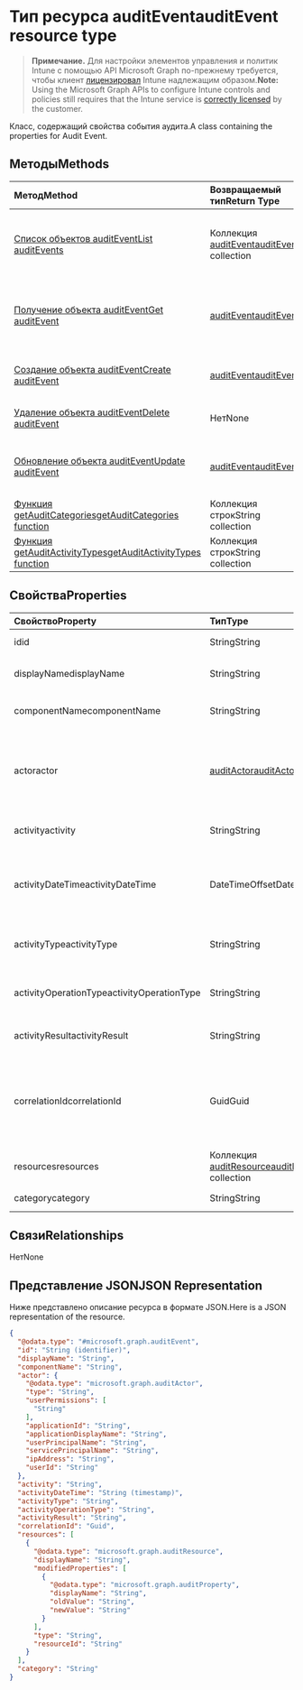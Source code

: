 # <a name="auditevent-resource-type"></a><span data-ttu-id="d2909-101">Тип ресурса auditEvent</span><span class="sxs-lookup"><span data-stu-id="d2909-101">auditEvent resource type</span></span>

> <span data-ttu-id="d2909-102">**Примечание.** Для настройки элементов управления и политик Intune с помощью API Microsoft Graph по-прежнему требуется, чтобы клиент [лицензировал](https://go.microsoft.com/fwlink/?linkid=839381) Intune надлежащим образом.</span><span class="sxs-lookup"><span data-stu-id="d2909-102">**Note:** Using the Microsoft Graph APIs to configure Intune controls and policies still requires that the Intune service is [correctly licensed](https://go.microsoft.com/fwlink/?linkid=839381) by the customer.</span></span>

<span data-ttu-id="d2909-103">Класс, содержащий свойства события аудита.</span><span class="sxs-lookup"><span data-stu-id="d2909-103">A class containing the properties for Audit Event.</span></span>
## <a name="methods"></a><span data-ttu-id="d2909-104">Методы</span><span class="sxs-lookup"><span data-stu-id="d2909-104">Methods</span></span>
|<span data-ttu-id="d2909-105">Метод</span><span class="sxs-lookup"><span data-stu-id="d2909-105">Method</span></span>|<span data-ttu-id="d2909-106">Возвращаемый тип</span><span class="sxs-lookup"><span data-stu-id="d2909-106">Return Type</span></span>|<span data-ttu-id="d2909-107">Описание</span><span class="sxs-lookup"><span data-stu-id="d2909-107">Description</span></span>|
|:---|:---|:---|
|[<span data-ttu-id="d2909-108">Список объектов auditEvent</span><span class="sxs-lookup"><span data-stu-id="d2909-108">List auditEvents</span></span>](../api/intune_auditing_auditevent_list.md)|<span data-ttu-id="d2909-109">Коллекция [auditEvent](../resources/intune_auditing_auditevent.md)</span><span class="sxs-lookup"><span data-stu-id="d2909-109">[auditEvent](../resources/intune_auditing_auditevent.md) collection</span></span>|<span data-ttu-id="d2909-110">Список свойств и связей объектов [auditEvent](../resources/intune_auditing_auditevent.md).</span><span class="sxs-lookup"><span data-stu-id="d2909-110">List properties and relationships of the [auditEvent](../resources/intune_auditing_auditevent.md) objects.</span></span>|
|[<span data-ttu-id="d2909-111">Получение объекта auditEvent</span><span class="sxs-lookup"><span data-stu-id="d2909-111">Get auditEvent</span></span>](../api/intune_auditing_auditevent_get.md)|[<span data-ttu-id="d2909-112">auditEvent</span><span class="sxs-lookup"><span data-stu-id="d2909-112">auditEvent</span></span>](../resources/intune_auditing_auditevent.md)|<span data-ttu-id="d2909-113">Чтение свойств и связей объекта [auditEvent](../resources/intune_auditing_auditevent.md).</span><span class="sxs-lookup"><span data-stu-id="d2909-113">Read properties and relationships of the [auditEvent](../resources/intune_auditing_auditevent.md) object.</span></span>|
|[<span data-ttu-id="d2909-114">Создание объекта auditEvent</span><span class="sxs-lookup"><span data-stu-id="d2909-114">Create auditEvent</span></span>](../api/intune_auditing_auditevent_create.md)|[<span data-ttu-id="d2909-115">auditEvent</span><span class="sxs-lookup"><span data-stu-id="d2909-115">auditEvent</span></span>](../resources/intune_auditing_auditevent.md)|<span data-ttu-id="d2909-116">Создание объекта [auditEvent](../resources/intune_auditing_auditevent.md).</span><span class="sxs-lookup"><span data-stu-id="d2909-116">Create a new [auditEvent](../resources/intune_auditing_auditevent.md) object.</span></span>|
|[<span data-ttu-id="d2909-117">Удаление объекта auditEvent</span><span class="sxs-lookup"><span data-stu-id="d2909-117">Delete auditEvent</span></span>](../api/intune_auditing_auditevent_delete.md)|<span data-ttu-id="d2909-118">Нет</span><span class="sxs-lookup"><span data-stu-id="d2909-118">None</span></span>|<span data-ttu-id="d2909-119">Удаляет объект [auditEvent](../resources/intune_auditing_auditevent.md).</span><span class="sxs-lookup"><span data-stu-id="d2909-119">Deletes a [auditEvent](../resources/intune_auditing_auditevent.md).</span></span>|
|[<span data-ttu-id="d2909-120">Обновление объекта auditEvent</span><span class="sxs-lookup"><span data-stu-id="d2909-120">Update auditEvent</span></span>](../api/intune_auditing_auditevent_update.md)|[<span data-ttu-id="d2909-121">auditEvent</span><span class="sxs-lookup"><span data-stu-id="d2909-121">auditEvent</span></span>](../resources/intune_auditing_auditevent.md)|<span data-ttu-id="d2909-122">Обновление свойств объекта [auditEvent](../resources/intune_auditing_auditevent.md).</span><span class="sxs-lookup"><span data-stu-id="d2909-122">Update the properties of a [auditEvent](../resources/intune_auditing_auditevent.md) object.</span></span>|
|[<span data-ttu-id="d2909-123">Функция getAuditCategories</span><span class="sxs-lookup"><span data-stu-id="d2909-123">getAuditCategories function</span></span>](../api/intune_auditing_auditevent_getauditcategories.md)|<span data-ttu-id="d2909-124">Коллекция строк</span><span class="sxs-lookup"><span data-stu-id="d2909-124">String collection</span></span>|<span data-ttu-id="d2909-125">Н/Д</span><span class="sxs-lookup"><span data-stu-id="d2909-125">Not yet documented</span></span>|
|[<span data-ttu-id="d2909-126">Функция getAuditActivityTypes</span><span class="sxs-lookup"><span data-stu-id="d2909-126">getAuditActivityTypes function</span></span>](../api/intune_auditing_auditevent_getauditactivitytypes.md)|<span data-ttu-id="d2909-127">Коллекция строк</span><span class="sxs-lookup"><span data-stu-id="d2909-127">String collection</span></span>|<span data-ttu-id="d2909-128">Н/Д</span><span class="sxs-lookup"><span data-stu-id="d2909-128">Not yet documented</span></span>|

## <a name="properties"></a><span data-ttu-id="d2909-129">Свойства</span><span class="sxs-lookup"><span data-stu-id="d2909-129">Properties</span></span>
|<span data-ttu-id="d2909-130">Свойство</span><span class="sxs-lookup"><span data-stu-id="d2909-130">Property</span></span>|<span data-ttu-id="d2909-131">Тип</span><span class="sxs-lookup"><span data-stu-id="d2909-131">Type</span></span>|<span data-ttu-id="d2909-132">Описание</span><span class="sxs-lookup"><span data-stu-id="d2909-132">Description</span></span>|
|:---|:---|:---|
|<span data-ttu-id="d2909-133">id</span><span class="sxs-lookup"><span data-stu-id="d2909-133">id</span></span>|<span data-ttu-id="d2909-134">String</span><span class="sxs-lookup"><span data-stu-id="d2909-134">String</span></span>|<span data-ttu-id="d2909-135">Ключ объекта.</span><span class="sxs-lookup"><span data-stu-id="d2909-135">Key of the entity.</span></span>|
|<span data-ttu-id="d2909-136">displayName</span><span class="sxs-lookup"><span data-stu-id="d2909-136">displayName</span></span>|<span data-ttu-id="d2909-137">String</span><span class="sxs-lookup"><span data-stu-id="d2909-137">String</span></span>|<span data-ttu-id="d2909-138">Отображаемое имя события.</span><span class="sxs-lookup"><span data-stu-id="d2909-138">Event display name.</span></span>|
|<span data-ttu-id="d2909-139">componentName</span><span class="sxs-lookup"><span data-stu-id="d2909-139">componentName</span></span>|<span data-ttu-id="d2909-140">String</span><span class="sxs-lookup"><span data-stu-id="d2909-140">String</span></span>|<span data-ttu-id="d2909-141">Имя компонента.</span><span class="sxs-lookup"><span data-stu-id="d2909-141">Component name.</span></span>|
|<span data-ttu-id="d2909-142">actor</span><span class="sxs-lookup"><span data-stu-id="d2909-142">actor</span></span>|[<span data-ttu-id="d2909-143">auditActor</span><span class="sxs-lookup"><span data-stu-id="d2909-143">auditActor</span></span>](../resources/intune_auditing_auditactor.md)|<span data-ttu-id="d2909-144">Пользователь AAD и приложение, связанные с событием аудита.</span><span class="sxs-lookup"><span data-stu-id="d2909-144">AAD user and application that are associated with the audit event.</span></span>|
|<span data-ttu-id="d2909-145">activity</span><span class="sxs-lookup"><span data-stu-id="d2909-145">activity</span></span>|<span data-ttu-id="d2909-146">String</span><span class="sxs-lookup"><span data-stu-id="d2909-146">String</span></span>|<span data-ttu-id="d2909-147">Понятное имя действия.</span><span class="sxs-lookup"><span data-stu-id="d2909-147">Friendly name of the activity.</span></span>|
|<span data-ttu-id="d2909-148">activityDateTime</span><span class="sxs-lookup"><span data-stu-id="d2909-148">activityDateTime</span></span>|<span data-ttu-id="d2909-149">DateTimeOffset</span><span class="sxs-lookup"><span data-stu-id="d2909-149">DateTimeOffset</span></span>|<span data-ttu-id="d2909-150">Дата и время выполнения действия (в формате UTC).</span><span class="sxs-lookup"><span data-stu-id="d2909-150">The date time in UTC when the activity was performed.</span></span>|
|<span data-ttu-id="d2909-151">activityType</span><span class="sxs-lookup"><span data-stu-id="d2909-151">activityType</span></span>|<span data-ttu-id="d2909-152">String</span><span class="sxs-lookup"><span data-stu-id="d2909-152">String</span></span>|<span data-ttu-id="d2909-153">Тип выполненного действия.</span><span class="sxs-lookup"><span data-stu-id="d2909-153">The type of activity that was being performed.</span></span>|
|<span data-ttu-id="d2909-154">activityOperationType</span><span class="sxs-lookup"><span data-stu-id="d2909-154">activityOperationType</span></span>|<span data-ttu-id="d2909-155">String</span><span class="sxs-lookup"><span data-stu-id="d2909-155">String</span></span>|<span data-ttu-id="d2909-156">Тип операции HTTP для действия.</span><span class="sxs-lookup"><span data-stu-id="d2909-156">The HTTP operation type of the activity.</span></span>|
|<span data-ttu-id="d2909-157">activityResult</span><span class="sxs-lookup"><span data-stu-id="d2909-157">activityResult</span></span>|<span data-ttu-id="d2909-158">String</span><span class="sxs-lookup"><span data-stu-id="d2909-158">String</span></span>|<span data-ttu-id="d2909-159">Результат действия.</span><span class="sxs-lookup"><span data-stu-id="d2909-159">The result of the activity.</span></span>|
|<span data-ttu-id="d2909-160">correlationId</span><span class="sxs-lookup"><span data-stu-id="d2909-160">correlationId</span></span>|<span data-ttu-id="d2909-161">Guid</span><span class="sxs-lookup"><span data-stu-id="d2909-161">Guid</span></span>|<span data-ttu-id="d2909-162">ИД клиентского запроса, используемый для согласования действий в системе.</span><span class="sxs-lookup"><span data-stu-id="d2909-162">The client request Id that is used to correlate activity within the system.</span></span>|
|<span data-ttu-id="d2909-163">resources</span><span class="sxs-lookup"><span data-stu-id="d2909-163">resources</span></span>|<span data-ttu-id="d2909-164">Коллекция [auditResource](../resources/intune_auditing_auditresource.md)</span><span class="sxs-lookup"><span data-stu-id="d2909-164">[auditResource](../resources/intune_auditing_auditresource.md) collection</span></span>|<span data-ttu-id="d2909-165">Изменяемые ресурсы.</span><span class="sxs-lookup"><span data-stu-id="d2909-165">Resources being modified.</span></span>|
|<span data-ttu-id="d2909-166">category</span><span class="sxs-lookup"><span data-stu-id="d2909-166">category</span></span>|<span data-ttu-id="d2909-167">String</span><span class="sxs-lookup"><span data-stu-id="d2909-167">String</span></span>|<span data-ttu-id="d2909-168">Категория аудита.</span><span class="sxs-lookup"><span data-stu-id="d2909-168">Audit category.</span></span>|

## <a name="relationships"></a><span data-ttu-id="d2909-169">Связи</span><span class="sxs-lookup"><span data-stu-id="d2909-169">Relationships</span></span>
<span data-ttu-id="d2909-170">Нет</span><span class="sxs-lookup"><span data-stu-id="d2909-170">None</span></span>
## <a name="json-representation"></a><span data-ttu-id="d2909-171">Представление JSON</span><span class="sxs-lookup"><span data-stu-id="d2909-171">JSON Representation</span></span>
<span data-ttu-id="d2909-172">Ниже представлено описание ресурса в формате JSON.</span><span class="sxs-lookup"><span data-stu-id="d2909-172">Here is a JSON representation of the resource.</span></span>
<!-- {
  "blockType": "resource",
  "keyProperty": "id",
  "@odata.type": "microsoft.graph.auditEvent"
}
-->
``` json
{
  "@odata.type": "#microsoft.graph.auditEvent",
  "id": "String (identifier)",
  "displayName": "String",
  "componentName": "String",
  "actor": {
    "@odata.type": "microsoft.graph.auditActor",
    "type": "String",
    "userPermissions": [
      "String"
    ],
    "applicationId": "String",
    "applicationDisplayName": "String",
    "userPrincipalName": "String",
    "servicePrincipalName": "String",
    "ipAddress": "String",
    "userId": "String"
  },
  "activity": "String",
  "activityDateTime": "String (timestamp)",
  "activityType": "String",
  "activityOperationType": "String",
  "activityResult": "String",
  "correlationId": "Guid",
  "resources": [
    {
      "@odata.type": "microsoft.graph.auditResource",
      "displayName": "String",
      "modifiedProperties": [
        {
          "@odata.type": "microsoft.graph.auditProperty",
          "displayName": "String",
          "oldValue": "String",
          "newValue": "String"
        }
      ],
      "type": "String",
      "resourceId": "String"
    }
  ],
  "category": "String"
}
```



